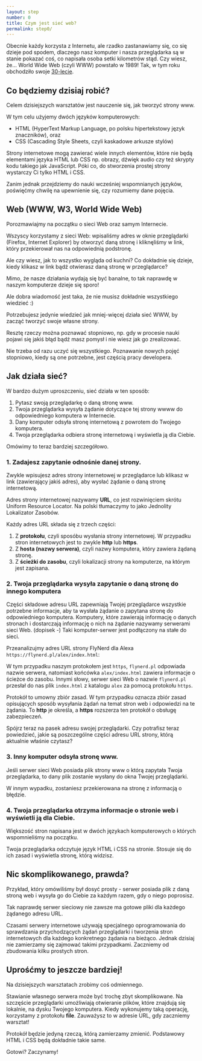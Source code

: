 ```yaml
---
layout: step
number: 0
title: Czym jest sieć web?
permalink: step0/
---
```


Obecnie każdy korzysta z Internetu, ale rzadko zastanawiamy się, co się dzieje pod spodem, dlaczego nasz komputer i nasza przeglądarka są w stanie pokazać coś, co napisała osoba setki kilometrów stąd. Czy wiesz, że... World Wide Web (czyli WWW) powstało w 1989! Tak, w tym roku obchodziło swoje [30-lecie](https://www.flynerd.pl/2019/03/krotka-historia-30-urodziny-sieci-www.html).

## Co będziemy dzisiaj robić?

Celem dzisiejszych warsztatów jest nauczenie się, jak tworzyć strony www.
 
W tym celu użyjemy dwóch języków komputerowych:

- HTML (HyperText Markup Language, po polsku hipertekstowy język znaczników), oraz
- CSS (Cascading Style Sheets, czyli kaskadowe arkusze stylów)

Strony internetowe mogą zawierać wiele innych elementów, które nie będą elementami języka HTML lub CSS np. obrazy, dźwięk audio czy też skrypty kodu takiego jak JavaScript. Póki co, do stworzenia prostej strony wystarczy Ci tylko HTML i CSS.

Zanim jednak przejdziemy do nauki wcześniej wspomnianych języków, poświęćmy chwilę na upewnienie się, czy rozumiemy dane pojęcia.

## Web (WWW, W3, World Wide Web)

Porozmawiajmy na początku o sieci Web oraz samym Internecie.

Wszyscy korzystamy z sieci Web:
wpisaliśmy adres w oknie przeglądarki (Firefox, Internet Explorer) by otworzyć daną stronę i kliknęliśmy w link, który przekierował nas na odpowiednią podstronę.

Ale czy wiesz, jak to wszystko wygląda od kuchni? Co dokładnie się dzieje, kiedy klikasz w link bądź otwierasz daną stronę w przeglądarce?

Mimo, że nasze działania wydają się być banalne, to tak naprawdę w naszym komputerze dzieje się sporo!

Ale dobra wiadomość jest taka, że nie musisz dokładnie wszystkiego wiedzieć :)

Potrzebujesz jedynie wiedzieć jak mniej-więcej działa sieć WWW, by zacząć tworzyć swoje własne strony.

Resztę rzeczy można poznawać stopniowo, np. gdy w procesie nauki pojawi się jakiś błąd bądź masz pomysł i nie wiesz jak go zrealizować.

Nie trzeba od razu uczyć się wszystkiego. Poznawanie nowych pojęć stopniowo, kiedy są one potrzebne, jest częścią pracy developera.

## Jak działa sieć?

W bardzo dużym uproszczeniu, sieć działa w ten sposób:

1. Pytasz swoją przeglądarkę o daną stronę www.
2. Twoja przeglądarka wysyła żądanie dotyczące tej strony wwww do odpowiedniego komputera w Internecie.
3. Dany komputer odsyła stronę internetową z powrotem do Twojego komputera.
4. Twoja przeglądarka odbiera stronę internetową i wyświetla ją dla Ciebie.

Omówimy to teraz bardziej szczegółowo.

### 1. Zadajesz zapytanie odnośnie danej strony.

Zwykle wpisujesz adres strony internetowej w przeglądarce lub klikasz w link (zawierający jakiś adres), aby wysłać żądanie o daną stronę internetową.

Adres strony internetowej nazywamy **URL**, co jest rozwinięciem skrótu Uniform Resource Locator. Na polski tłumaczymy to jako Jednolity Lokalizator Zasobów.

Każdy adres URL składa się z trzech części:

1. Z **protokołu**, czyli sposóbu wysłania strony internetowej. W przypadku stron internetowych jest to zwykle **http** lub **https**.
2. Z **hosta (nazwy serwera)**, czyli nazwy komputera, który zawiera żądaną stronę.
3. Z **ścieżki do zasobu**, czyli lokalizacji strony na komputerze, na którym jest zapisana.

### 2. Twoja przeglądarka wysyła zapytanie o daną stronę do innego komputera

Części składowe adresu URL zapewniają Twojej przeglądarce wszystkie potrzebne informacje, aby ta wysłała żądanie o zapytana stronę do odpowiedniego komputera. Komputery, które zawierają informację o danych stronach i dostarczają informację o nich na żądanie nazywamy serwerami sieci Web. (dopisek -) Taki komputer-serwer jest podłączony na stałe do sieci.

Przeanalizujmy adres URL strony FlyNerd dla Alexa `https://flynerd.pl/alex/index.html`:

W tym przypadku naszym protokołem jest `https`, `flynerd.pl` odpowiada nazwie serwera, natomiast końcówka `alex/index.html` zawiera informacje o ścieżce do zasobu. Innymi słowy, serwer sieci Web o nazwie `flynerd.pl` przesłał do nas plik `index.html` z katalogu `alex` za pomocą protokołu `https`.

Protokół to umowny zbiór zasad. W tym przypadku oznacza zbiór zasad opisujących sposób wysyłania żądań na temat stron web i odpowiedzi na te żądania. To **http** je określa, a **https** rozszerza ten protokół o obsługę zabezpieczeń.

Spójrz teraz na pasek adresu swojej przeglądarki.
Czy potrafisz teraz powiedzieć, jakie są poszczególne części adresu URL strony, którą aktualnie właśnie czytasz?

### 3. Inny komputer odsyła stronę www.

Jeśli serwer sieci Web posiada plik strony www o którą zapytała Twoja przeglądarka, to dany plik zostanie wysłany do okna Twojej przeglądarki.

W innym wypadku, zostaniesz przekierowana na stronę z informacją o błędzie. 

### 4. Twoja przeglądarka otrzyma informacje o stronie web i wyświetli ją dla Ciebie.

Większość stron napisana jest w dwóch językach komputerowych o których wspomnieliśmy na początku.

Twoja przeglądarka odczytuje język HTML i CSS na stronie. Stosuje się do ich zasad i wyświetla stronę, którą widzisz.

## Nic skomplikowanego, prawda?

Przykład, który omówiliśmy był dosyć prosty - serwer posiada plik z daną stroną web i wysyła go do Ciebie za każdym razem, gdy o niego poprosisz.

Tak naprawdę serwer sieciowy nie zawsze ma gotowe pliki dla każdego żądanego adresu URL.

Czasami serwery internetowe używają specjalnego oprogramowania do sprawdzania przychodzących żądań przeglądarki i tworzenia stron internetowych dla każdego konkretnego żądania na bieżąco. Jednak dzisiaj nie zamierzamy się zajmować takimi przypadkami. Zaczniemy od zbudowania kilku prostych stron.

<!-- To może brzmieć skomplikowanie i fantazyjnie ale w rzeczywistości sposób działania jest najczęściej podobny do [mail-merge](https://en.wikipedia.org/wiki/Mail_merge) ;) -->

## Uprośćmy to jeszcze bardziej!

Na dzisiejszych warsztatach zrobimy coś odmiennego.

Stawianie własnego serwera może być trochę zbyt skomplikowane. Na szczęście przeglądarki umożliwiają otwieranie plików, które znajdują się lokalnie, na dysku Twojego komputera. Kiedy wykonujemy taką operację, korzystamy z protokołu **file**. Zauważysz to w adresie URL, gdy zaczniemy warsztat!

Protokół będzie jedyną rzeczą, którą zamierzamy zmienić.
Podstawowy HTML i CSS będą dokładnie takie same.

Gotowi? Zaczynamy!
